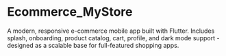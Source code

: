 # Ecommerce_MyStore
A modern, responsive e-commerce mobile app built with Flutter. Includes splash, onboarding, product catalog, cart, profile, and dark mode support - designed as a scalable base for full-featured shopping apps.
